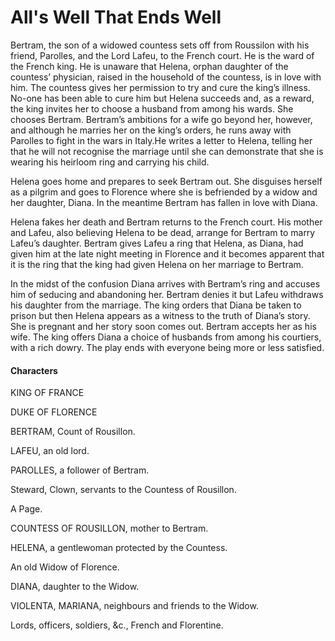 <!-- ======================================================================
--- Search engine
title:          All's Well That Ends Well
keywords:       all, well, end, comedy
description:    All's Well That Ends Well by William Shakespeare.
--- Menu system
order:          10
text:           All's Well That Ends Well
hidden:         false
umbel:          false
--- Page properties
id:             
document:       
layout:         layout-2-left
$-left:         play-list
searchable:     true
======================================================================= -->

# All's Well That Ends Well

Bertram, the son of a widowed countess sets off from Roussilon with his friend,
Parolles, and the Lord Lafeu, to the French court. He is the ward of the French
king. He is unaware that Helena, orphan daughter of the countess’ physician,
raised in the household of the countess, is in love with him. The countess gives
her permission to try and cure the king’s illness. No-one has been able to cure
him but Helena succeeds and, as a reward, the king invites her to choose a
husband from among his wards. She chooses Bertram. Bertram’s ambitions for a
wife go beyond her, however, and although he marries her on the king’s orders,
he runs away with Parolles to fight in the wars in Italy.He writes a letter to
Helena, telling her that he will not recognise the marriage until she can
demonstrate that she is wearing his heirloom ring and carrying his child.

Helena goes home and prepares to seek Bertram out. She disguises herself as a
pilgrim and goes to Florence where she is befriended by a widow and her daughter,
Diana. In the meantime Bertram has fallen in love with Diana.

Helena fakes her death and Bertram returns to the French court. His mother and
Lafeu, also believing Helena to be dead, arrange for Bertram to marry Lafeu’s
daughter. Bertram gives Lafeu a ring that Helena, as Diana, had given him at the
late night meeting in Florence and it becomes apparent that it is the ring that
the king had given Helena on her marriage to Bertram.

In the midst of the confusion Diana arrives with Bertram’s ring and accuses him
of seducing and abandoning her. Bertram denies it but Lafeu withdraws his daughter
from the marriage. The king orders that Diana be taken to prison but then Helena
appears as a witness to the truth of Diana’s story. She is pregnant and her story
soon comes out. Bertram accepts her as his wife. The king offers Diana a choice
of husbands from among his courtiers, with a rich dowry. The play ends with
everyone being more or less satisfied.

#### Characters

KING OF FRANCE

DUKE OF FLORENCE

BERTRAM, Count of Rousillon.

LAFEU, an old lord.

PAROLLES, a follower of Bertram.

Steward,
Clown, servants to the Countess of Rousillon.

A Page.

COUNTESS OF ROUSILLON, mother to Bertram.

HELENA, a gentlewoman protected by the Countess.

An old Widow of Florence.

DIANA, daughter to the Widow.

VIOLENTA,
MARIANA, neighbours and friends to the Widow.

Lords, officers, soldiers, &c., French and Florentine.
